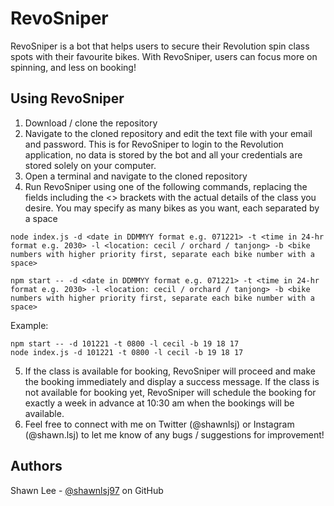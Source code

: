 # RevoSniper

RevoSniper is a bot that helps users to secure their Revolution spin class spots with their favourite bikes. With RevoSniper, users can focus more on spinning, and less on booking!

## Using RevoSniper

1. Download / clone the repository
2. Navigate to the cloned repository and edit the text file with your email and password. This is for RevoSniper to login to the Revolution application, no data is stored by the bot and all your credentials are stored solely on your computer.
3. Open a terminal and navigate to the cloned repository
4. Run RevoSniper using one of the following commands, replacing the fields including the <> brackets with the actual details of the class you desire. You may specify as many bikes as you want, each separated by a space
```
node index.js -d <date in DDMMYY format e.g. 071221> -t <time in 24-hr format e.g. 2030> -l <location: cecil / orchard / tanjong> -b <bike numbers with higher priority first, separate each bike number with a space>

npm start -- -d <date in DDMMYY format e.g. 071221> -t <time in 24-hr format e.g. 2030> -l <location: cecil / orchard / tanjong> -b <bike numbers with higher priority first, separate each bike number with a space>
```
Example: 
```
npm start -- -d 101221 -t 0800 -l cecil -b 19 18 17
node index.js -d 101221 -t 0800 -l cecil -b 19 18 17
```
5. If the class is available for booking, RevoSniper will proceed and make the booking immediately and display a success message. If the class is not available for booking yet, RevoSniper will schedule the booking for exactly a week in advance at 10:30 am when the bookings will be available.
6. Feel free to connect with me on Twitter (@shawnlsj) or Instagram (@shawn.lsj) to let me know of any bugs / suggestions for improvement!

## Authors

Shawn Lee - [@shawnlsj97](https://github.com/shawnlsj97) on GitHub
